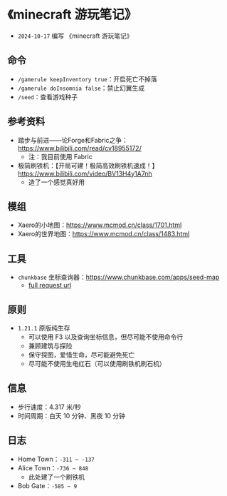 # 《minecraft 游玩笔记》

- `2024-10-17` 编写 《minecraft 游玩笔记》

## 命令

- `/gamerule keepInventory true`：开启死亡不掉落
- `/gamerule doInsomnia false`：禁止幻翼生成
- `/seed`：查看游戏种子

## 参考资料

- 踏步与前进——论Forge和Fabric之争：https://www.bilibili.com/read/cv18955172/
  - 注：我目前使用 Fabric
- 极简刷铁机：【开局可建！极简高效刷铁机速成！】 https://www.bilibili.com/video/BV13H4y1A7nh
  - 造了一个感觉真好用

## 模组

- Xaero的小地图：https://www.mcmod.cn/class/1701.html
- Xaero的世界地图：https://www.mcmod.cn/class/1483.html

## 工具

- `chunkbase` 坐标查询器：https://www.chunkbase.com/apps/seed-map
  - [full request url](https://www.chunkbase.com/apps/seed-map#seed=-5835456640380791765&platform=java_1_21&dimension=overworld&x=-242&z=178&zoom=0.484)

## 原则

- `1.21.1` 原版纯生存
  - 可以使用 F3 以及查询坐标信息，但尽可能不使用命令行
  - 兼顾建筑与探险
  - 保守探图，爱惜生命，尽可能避免死亡
  - 尽可能不使用生电红石（可以使用刷铁机刷石机）

## 信息

- 步行速度：4.317 米/秒
- 时间周期：白天 10 分钟、黑夜 10 分钟

## 日志

- Home Town：`-311 ~ -137`
- Alice Town：`-736 ~ 848`
  - 此处建了一个刷铁机
- Bob Gate：`-585 ~ 9`

